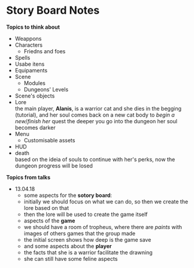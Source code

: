 # Story Board Notes  
  **Topics to think about**  
  - Weappons  
  - Characters  
    - Friedns and foes  
  - Spells  
  - Usabe itens  
  - Equipaments  
  - Scene  
    - Modules  
    - Dungeons' Levels  
  - Scene's objects  
  - Lore  
    the main player, __Alanis__, is a warrior cat and she dies in the begging (tutorial), and
    her soul comes back on a new cat body to _begin a new_/_finish her_ quest
    the deeper you go into the dungeon her soul becomes darker  
  - Menu  
    - Customisable assets  
  - HUD  
  - death  
    based on the ideia of souls to continue with her's perks, now
    the dungeon progress will be losed
  
  **Topics from talks**  
   - 13.04.18  
     - some aspects for the __sotory board__:
     - initially we should focus on what we can do, so then we create the lore based on that  
     - then the lore will be used to create the game itself  
     - aspects of the __game__
     - we should have a room of tropheus, where there are _paints_ with images of others games that the group made  
     - the initial screen shows how deep is the game save  
     - and some aspects about the __player__  
     - the facts that she is a warrior facilitate the drawning  
     - she can still have some feline aspects  
